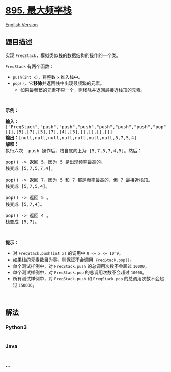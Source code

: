 # [895. 最大频率栈](https://leetcode-cn.com/problems/maximum-frequency-stack)

[English Version](/solution/0800-0899/0895.Maximum%20Frequency%20Stack/README_EN.md)

## 题目描述

<!-- 这里写题目描述 -->

<p>实现 <code>FreqStack</code>，模拟类似栈的数据结构的操作的一个类。</p>

<p><code>FreqStack</code>&nbsp;有两个函数：</p>

<ul>
	<li><code>push(int x)</code>，将整数&nbsp;<code>x</code>&nbsp;推入栈中。</li>
	<li><code>pop()</code>，它<strong>移除</strong>并返回栈中出现最频繁的元素。
	<ul>
		<li>如果最频繁的元素不只一个，则移除并返回最接近栈顶的元素。</li>
	</ul>
	</li>
</ul>

<p>&nbsp;</p>

<p><strong>示例：</strong></p>

<pre><strong>输入：</strong>
[&quot;FreqStack&quot;,&quot;push&quot;,&quot;push&quot;,&quot;push&quot;,&quot;push&quot;,&quot;push&quot;,&quot;push&quot;,&quot;pop&quot;,&quot;pop&quot;,&quot;pop&quot;,&quot;pop&quot;],
[[],[5],[7],[5],[7],[4],[5],[],[],[],[]]
<strong>输出：</strong>[null,null,null,null,null,null,null,5,7,5,4]
<strong>解释：</strong>
执行六次 .push 操作后，栈自底向上为 [5,7,5,7,4,5]。然后：

pop() -&gt; 返回 5，因为 5 是出现频率最高的。
栈变成 [5,7,5,7,4]。

pop() -&gt; 返回 7，因为 5 和 7 都是频率最高的，但 7 最接近栈顶。
栈变成 [5,7,5,4]。

pop() -&gt; 返回 5 。
栈变成 [5,7,4]。

pop() -&gt; 返回 4 。
栈变成 [5,7]。
</pre>

<p>&nbsp;</p>

<p><strong>提示：</strong></p>

<ul>
	<li>对&nbsp;<code>FreqStack.push(int x)</code>&nbsp;的调用中&nbsp;<code>0 &lt;= x &lt;= 10^9</code>。</li>
	<li>如果栈的元素数目为零，则保证不会调用&nbsp; <code>FreqStack.pop()</code>。</li>
	<li>单个测试样例中，对&nbsp;<code>FreqStack.push</code>&nbsp;的总调用次数不会超过&nbsp;<code>10000</code>。</li>
	<li>单个测试样例中，对&nbsp;<code>FreqStack.pop</code>&nbsp;的总调用次数不会超过&nbsp;<code>10000</code>。</li>
	<li>所有测试样例中，对&nbsp;<code>FreqStack.push</code>&nbsp;和 <code>FreqStack.pop</code>&nbsp;的总调用次数不会超过&nbsp;<code>150000</code>。</li>
</ul>

<p>&nbsp;</p>

## 解法

<!-- 这里可写通用的实现逻辑 -->

<!-- tabs:start -->

### **Python3**

<!-- 这里可写当前语言的特殊实现逻辑 -->

```python

```

### **Java**

<!-- 这里可写当前语言的特殊实现逻辑 -->

```java

```

### **...**

```

```

<!-- tabs:end -->
